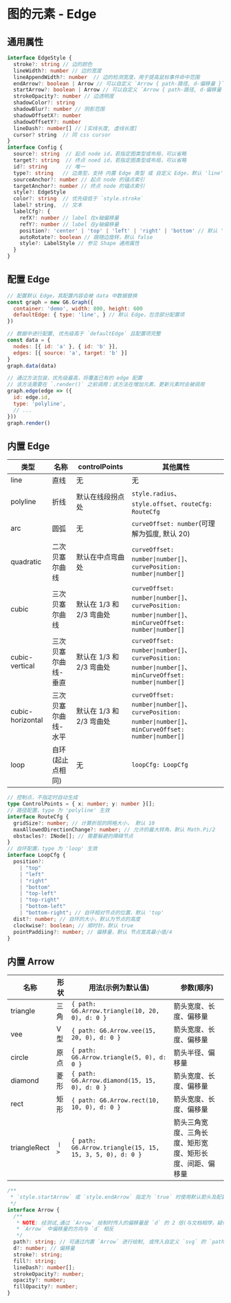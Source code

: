 # 图的元素 - Edge

## 通用属性

```ts
interface EdgeStyle {
  stroke?: string // 边的颜色
  lineWidth?: number // 边的宽度
  lineAppendWidth?: number  // 边的检测宽度，用于提高鼠标事件命中范围
  endArrow?: boolean | Arrow // 可以自定义 `Arrow { path-路径, d-偏移量 }`
  startArrow?: boolean | Arrow // 可以自定义 `Arrow { path-路径, d-偏移量 }`
  strokeOpacity?: number // 边透明度
  shadowColor?: string
  shadowBlur?: number // 阴影范围
  shadowOffsetX?: number
  shadowOffsetY?: number
  lineDash?: number[] // [实线长度, 虚线长度]
  cursor? string  // 同 css cursor
}
interface Config {
  source?: string  // 起点 node id，若指定图类型或布局，可以省略
  target?: string  // 终点 noed id，若指定图类型或布局，可以省略
  id?: string      // 唯一
  type?: string   // 边类型，支持 内置 Edge 类型 或 自定义 Edge，默认 'line'
  sourceAnchor?: number // 起点 node 的锚点索引
  targetAnchor?: number // 终点 node 的锚点索引
  style?: EdgeStyle
  color?: string  // 优先级低于 `style.stroke`
  label? string,  // 文本
  labelCfg?: {
    refX?: number // label 在x轴偏移量
    refY?: number // label 在y轴偏移量
    position?: 'center' | 'top' | 'left' | 'right' | 'bottom' // 默认 'center'
    autoRotate?: boolean // 跟随边旋转，默认 false
    style?: LabelStyle // 参见 Shape 通用属性
  }
}
```

## 配置 Edge

```js
// 配置默认 Edge，其配置内容会被 data 中数据替换
const graph = new G6.Graph({
  container: 'demo', width: 800, height: 600
  defaultEdge: { type: 'line', } // 默认 Edge，包含部分配置项
})

// 数据中进行配置, 优先级高于 `defaultEdge` 且配置项完整
const data = {
  nodes: [{ id: 'a' }, { id: 'b' }],
  edges: [{ source: 'a', target: 'b' }]
}
graph.data(data)

// 通过方法包装，优先级最高，将覆盖已有的 edge 配置
// 该方法需要在 `.render()` 之前调用；该方法在增加元素、更新元素时会被调用
graph.edge(edge => ({
  id: edge.id,
  type: 'polyline',
  // ...
}))
graph.render()
```

## 内置 Edge

| 类型             | 名称                | controlPoints            | 其他属性                                                                                               |
| ---------------- | ------------------- | ------------------------ | ------------------------------------------------------------------------------------------------------ |
| line             | 直线                | 无                       | 无                                                                                                     |
| polyline         | 折线                | 默认在线段拐点处         | `style.radius`、`style.offset`、`routeCfg: RouteCfg`                                                   |
| arc              | 圆弧                | 无                       | `curveOffset: number`(可理解为弧度, 默认 20)                                                           |
| quadratic        | 二次贝塞尔曲线      | 默认在中点弯曲处         | `curveOffset: number\|number[]`、`curvePosition: number\|number[]`                                     |
| cubic            | 三次贝塞尔曲线      | 默认在 1/3 和 2/3 弯曲处 | `curveOffset: number\|number[]`、`curvePosition: number\|number[]`、`minCurveOffset: number\|number[]` |
| cubic-vertical   | 三次贝塞尔曲线-垂直 | 默认在 1/3 和 2/3 弯曲处 | `curveOffset: number\|number[]`、`curvePosition: number\|number[]`、`minCurveOffset: number\|number[]` |
| cubic-horizontal | 三次贝塞尔曲线-水平 | 默认在 1/3 和 2/3 弯曲处 | `curveOffset: number\|number[]`、`curvePosition: number\|number[]`、`minCurveOffset: number\|number[]` |
| loop             | 自环(起止点相同)    | 无                       | `loopCfg: LoopCfg`                                                                                     |

```ts
// 控制点，不指定时自动生成
type ControlPoints = { x: number; y: number }[];
// 路径配置，type 为 'polyline' 生效
interface RouteCfg {
  gridSize?: number; // 计算折现的网格大小， 默认 10
  maxAllowedDirectionChange?: number; // 允许的最大转角，默认 Math.Pi/2
  obstacles?: INode[]; // 需要躲避的障碍节点
}
// 自环配置，type 为 'loop' 生效
interface LoopCfg {
  position?:
    | "top"
    | "left"
    | "right"
    | "bottom"
    | "top-left"
    | "top-right"
    | "bottom-left"
    | "bottom-right"; // 自环相对节点的位置，默认 'top'
  dist?: number; // 自环的大小，默认为节点的高度
  clockwise?: boolean; // 顺时针，默认 true
  pointPaddiing?: number; // 偏移量，默认 节点宽高最小值/4
}
```

## 内置 Arrow

| 名称         | 形状  | 用法(示例为默认值)                                       | 参数(顺序)                                               |
| ------------ | ----- | -------------------------------------------------------- | -------------------------------------------------------- |
| triangle     | 三角  | `{ path: G6.Arrow.triangle(10, 20, 0), d: 0 }`           | 箭头宽度、长度、偏移量                                   |
| vee          | V 型  | `{ path: G6.Arrow.vee(15, 20, 0), d: 0 }`                | 箭头宽度、长度、偏移量                                   |
| circle       | 原点  | `{ path: G6.Arrow.triangle(5, 0), d: 0 }`                | 箭头半径、偏移量                                         |
| diamond      | 菱形  | `{ path: G6.Arrow.diamond(15, 15, 0), d: 0 }`            | 箭头宽度、长度、偏移量                                   |
| rect         | 矩形  | `{ path: G6.Arrow.rect(10, 10, 0), d: 0 }`               | 箭头宽度、长度、偏移量                                   |
| triangleRect | `〡>` | `{ path: G6.Arrow.triangle(15, 15, 15, 3, 5, 0), d: 0 }` | 箭头三角宽度、三角长度、矩形宽度、矩形长度、间距、偏移量 |

```ts
/**
 * `style.startArrow` 或 `style.endArrow` 指定为 `true` 时使用默认箭头及配置
 */
interface Arrow {
  /**
   * NOTE: 经测试,通过 `Arrow` 绘制时传入的偏移量是 `d` 的 2 倍(与文档相悖，疑似 bug)
   * `Arrow` 中偏移量的方向与 `d` 相反
   */
  path?: string; // 可通过内置 `Arrow` 进行绘制, 或传入自定义 `svg` 的 `path` 值；
  d?: number; // 偏移量
  stroke?: string;
  fill?: string;
  lineDash?: number[];
  strokeOpacity?: number;
  opacity?: number;
  fillOpacity?: number;
}
```

<!-- TODO: ## 自定义 Edge -->
